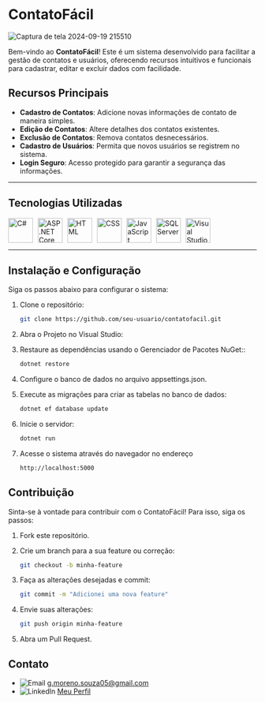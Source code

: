 # ContatoFácil

![Captura de tela 2024-09-19 215510](https://github.com/user-attachments/assets/e5afde00-4038-4f8b-a9d2-babfb80fdd40)


Bem-vindo ao **ContatoFácil**! Este é um sistema desenvolvido para facilitar a gestão de contatos e usuários, oferecendo recursos intuitivos e funcionais para cadastrar, editar e excluir dados com facilidade.

## Recursos Principais

- **Cadastro de Contatos**: Adicione novas informações de contato de maneira simples.
- **Edição de Contatos**: Altere detalhes dos contatos existentes.
- **Exclusão de Contatos**: Remova contatos desnecessários.
- **Cadastro de Usuários**: Permita que novos usuários se registrem no sistema.
- **Login Seguro**: Acesso protegido para garantir a segurança das informações.

---

## Tecnologias Utilizadas

<div style="display: flex; gap: 10px;">
<img src="https://cdn.worldvectorlogo.com/logos/c--4.svg" alt="C#" width="50">
<img src="https://upload.wikimedia.org/wikipedia/commons/e/ee/.NET_Core_Logo.svg" alt="ASP.NET Core MVC" width="50">
<img src="https://upload.wikimedia.org/wikipedia/commons/3/38/HTML5_Badge.svg" alt="HTML" width="50">
<img src="https://upload.wikimedia.org/wikipedia/commons/6/62/CSS3_logo.svg" alt="CSS" width="50">
<img src="https://upload.wikimedia.org/wikipedia/commons/d/d4/Javascript-shield.svg" alt="JavaScript" width="50">
<img src="https://cdn.worldvectorlogo.com/logos/microsoft-sql-server-1.svg" alt="SQL Server" width="50">
<img src="https://cdn.worldvectorlogo.com/logos/visual-studio-code-1.svg" alt="Visual Studio" width="50">
</div>

---

## Instalação e Configuração

Siga os passos abaixo para configurar o sistema:

1. Clone o repositório:

   ```bash
   git clone https://github.com/seu-usuario/contatofacil.git

2. Abra o Projeto no Visual Studio:

3. Restaure as dependências usando o Gerenciador de Pacotes NuGet::
   ```bash
   dotnet restore
   
4. Configure o banco de dados no arquivo appsettings.json.

5. Execute as migrações para criar as tabelas no banco de dados:
   ```bash
   dotnet ef database update
   
6. Inicie o servidor:
    ```bash
   dotnet run

7. Acesse o sistema através do navegador no endereço
    ```bash
   http://localhost:5000

## Contribuição

Sinta-se à vontade para contribuir com o ContatoFácil! Para isso, siga os passos:

1. Fork este repositório.

2. Crie um branch para a sua feature ou correção:
    ```bash
    git checkout -b minha-feature

3. Faça as alterações desejadas e commit:
    ```bash
    git commit -m "Adicionei uma nova feature"

4. Envie suas alterações:
   ```bash
   git push origin minha-feature

5. Abra um Pull Request.

## Contato

- ![Email](https://img.shields.io/badge/-Email-D14836?style=flat-square&logo=gmail&logoColor=white) g.moreno.souza05@gmail.com
- ![LinkedIn](https://img.shields.io/badge/-LinkedIn-0077B5?style=flat-square&logo=linkedin&logoColor=white) [Meu Perfil](https://www.linkedin.com/in/gustavo-moreno-8a925b26a/)



